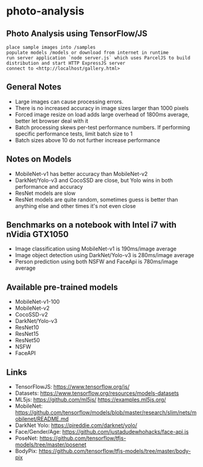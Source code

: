 # photo-analysis

## Photo Analysis using TensorFlow/JS

    place sample images into /samples
    populate models /models or download from internet in runtime
    run server application `node server.js` which uses ParcelJS to build distribution and start HTTP ExpressJS server
    connect to <http://localhost/gallery.html>

## General Notes

- Large images can cause processing errors.
- There is no increased accuracy in image sizes larger than 1000 pixels
- Forced image resize on load adds large overhead of 1800ms average, better let browser deal with it
- Batch processing skews per-test performance numbers. If performing specific performance tests, limit batch size to 1
- Batch sizes above 10 do not further increase performance

## Notes on Models

- MobileNet-v1 has better accuracy than MobileNet-v2
- DarkNet/Yolo-v3 and CocoSSD are close, but Yolo wins in both performance and accuracy
- ResNet models are slow
- ResNet models are quite random, sometimes guess is better than anything else and other times it's not even close

## Benchmarks on a notebook with Intel i7 with nVidia GTX1050

- Image classification using MobileNet-v1 is 190ms/image average
- Image object detection using DarkNet/Yolo-v3 is 280ms/image average
- Person prediction using both NSFW and FaceApi is 780ms/image average

## Available pre-trained models

- MobileNet-v1-100
- MobileNet-v2
- CocoSSD-v2
- DarkNet/Yolo-v3
- ResNet10
- ResNet15
- ResNet50
- NSFW
- FaceAPI

## Links

- TensorFlowJS: <https://www.tensorflow.org/js/>
- Datasets: <https://www.tensorflow.org/resources/models-datasets>
- ML5js: <https://github.com/ml5js/> <https://examples.ml5js.org/>
- MobileNet: <https://github.com/tensorflow/models/blob/master/research/slim/nets/mobilenet/README.md>
- DarkNet Yolo: <https://pjreddie.com/darknet/yolo/>
- Face/Gender/Age: <https://github.com/justadudewhohacks/face-api.js>
- PoseNet: <https://github.com/tensorflow/tfjs-models/tree/master/posenet>
- BodyPix: <https://github.com/tensorflow/tfjs-models/tree/master/body-pix>
